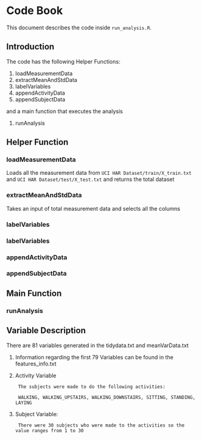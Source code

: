 # Code Book

This document describes the code inside `run_analysis.R`.

## Introduction

The code has the following Helper Functions:

1. loadMeasurementData
2. extractMeanAndStdData
3. labelVariables
4. appendActivityData
5. appendSubjectData

and a main function that executes the analysis

1. runAnalysis

## Helper Function

### loadMeasurementData
Loads all the measurement data from `UCI HAR Dataset/train/X_train.txt` and `UCI HAR Dataset/test/X_test.txt` and returns the total dataset

### extractMeanAndStdData
Takes an input of total measurement data and selects all the columns

### labelVariables

### labelVariables

### appendActivityData

### appendSubjectData

## Main Function

### runAnalysis

## Variable Description
There are 81 variables generated in the tidydata.txt and meanVarData.txt

1. Information regarding the first 79 Variables can be found in the features_info.txt
2. Activity Variable

        The subjects were made to do the following activities:
         
        WALKING, WALKING_UPSTAIRS, WALKING_DOWNSTAIRS, SITTING, STANDING, LAYING
        
3. Subject Variable:

        There were 30 subjects who were made to the activities so the value ranges from 1 to 30

